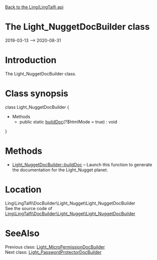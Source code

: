 [Back to the Ling/LingTalfi api](https://github.com/lingtalfi/LingTalfi/blob/master/doc/api/Ling/LingTalfi.md)



The Light_NuggetDocBuilder class
================
2019-03-13 --> 2020-08-31






Introduction
============

The Light_NuggetDocBuilder class.



Class synopsis
==============


class <span class="pl-k">Light_NuggetDocBuilder</span>  {

- Methods
    - public static [buildDoc](https://github.com/lingtalfi/LingTalfi/blob/master/doc/api/Ling/LingTalfi/DocBuilder/Light_Nugget/Light_NuggetDocBuilder/buildDoc.md)(?$htmlMode = true) : void

}






Methods
==============

- [Light_NuggetDocBuilder::buildDoc](https://github.com/lingtalfi/LingTalfi/blob/master/doc/api/Ling/LingTalfi/DocBuilder/Light_Nugget/Light_NuggetDocBuilder/buildDoc.md) &ndash; Launch this function to generate the documentation for the Light_Nugget planet.





Location
=============
Ling\LingTalfi\DocBuilder\Light_Nugget\Light_NuggetDocBuilder<br>
See the source code of [Ling\LingTalfi\DocBuilder\Light_Nugget\Light_NuggetDocBuilder](https://github.com/lingtalfi/LingTalfi/blob/master/DocBuilder/Light_Nugget/Light_NuggetDocBuilder.php)



SeeAlso
==============
Previous class: [Light_MicroPermissionDocBuilder](https://github.com/lingtalfi/LingTalfi/blob/master/doc/api/Ling/LingTalfi/DocBuilder/Light_MicroPermission/Light_MicroPermissionDocBuilder.md)<br>Next class: [Light_PasswordProtectorDocBuilder](https://github.com/lingtalfi/LingTalfi/blob/master/doc/api/Ling/LingTalfi/DocBuilder/Light_PasswordProtector/Light_PasswordProtectorDocBuilder.md)<br>
